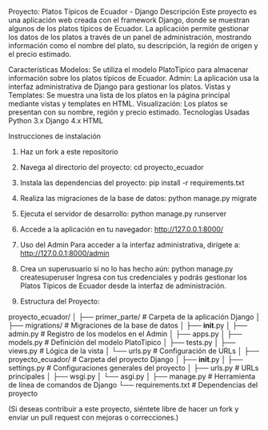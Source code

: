 Proyecto: Platos Típicos de Ecuador - Django
Descripción
Este proyecto es una aplicación web creada con el framework Django, donde se muestran algunos de los platos típicos de Ecuador. La aplicación permite gestionar los datos de los platos a través de un panel de administración, mostrando información como el nombre del plato, su descripción, la región de origen y el precio estimado.

Características
Modelos: Se utiliza el modelo PlatoTipico para almacenar información sobre los platos típicos de Ecuador.
Admin: La aplicación usa la interfaz administrativa de Django para gestionar los platos.
Vistas y Templates: Se muestra una lista de los platos en la página principal mediante vistas y templates en HTML.
Visualización: Los platos se presentan con su nombre, región y precio estimado.
Tecnologías Usadas
Python 3.x
Django 4.x
HTML

Instrucciones de instalación
1. Haz un fork a este repositorio

2. Navega al directorio del proyecto:
cd proyecto_ecuador

3. Instala las dependencias del proyecto:
pip install -r requirements.txt

4. Realiza las migraciones de la base de datos:
python manage.py migrate

5. Ejecuta el servidor de desarrollo:
python manage.py runserver

6. Accede a la aplicación en tu navegador:
http://127.0.0.1:8000/

7. Uso del Admin
Para acceder a la interfaz administrativa, dirígete a:
http://127.0.0.1:8000/admin

8. Crea un superusuario si no lo has hecho aún:
python manage.py createsuperuser
Ingresa con tus credenciales y podrás gestionar los Platos Típicos de Ecuador desde la interfaz de administración.

9. Estructura del Proyecto:

proyecto_ecuador/
│
├── primer_parte/                 # Carpeta de la aplicación Django
│   ├── migrations/               # Migraciones de la base de datos
│   ├── __init__.py
│   ├── admin.py                  # Registro de los modelos en el Admin
│   ├── apps.py
│   ├── models.py                 # Definición del modelo PlatoTipico
│   ├── tests.py
│   ├── views.py                  # Lógica de la vista
│   └── urls.py                   # Configuración de URLs
│
├── proyecto_ecuador/             # Carpeta del proyecto Django
│   ├── __init__.py
│   ├── settings.py               # Configuraciones generales del proyecto
│   ├── urls.py                   # URLs principales
│   ├── wsgi.py
│   └── asgi.py
│
├── manage.py                     # Herramienta de línea de comandos de Django
└── requirements.txt              # Dependencias del proyecto



(Si deseas contribuir a este proyecto, siéntete libre de hacer un fork y enviar un pull request con mejoras o correcciones.)